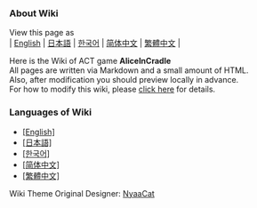### About Wiki

View this page as<br>
| [English](README) | [日本語](README_ja) | [한국어](README_ko) | [简体中文](README_zh-hans) | [繁體中文](README_zh-hant) |

Here is the Wiki of ACT game <b>AliceInCradle</b><br>
All pages are written via Markdown and a small amount of HTML.<br>
Also, after modification you should preview locally in advance.<br>
For how to modify this wiki, please [click here](contribution_v2/contribute_en) for details.

### Languages of Wiki

- [[English]](wiki/en/)
- [[日本語]](wiki/ja/)
- [[한국어]](wiki/ko/)
- [[简体中文]](wiki/zh-hans/)
- [[繁體中文]](wiki/zh-hant/)

Wiki Theme Original Designer: [NyaaCat](https://github.com/nyaacat)
